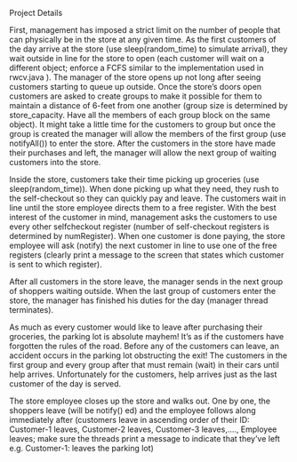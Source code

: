 Project Details

First, management has imposed a strict limit on the number of people that can physically be in
the store at any given time. As the first customers of the day arrive at the store (use
sleep(random_time) to simulate arrival), they wait outside in line for the store to open (each
customer will wait on a different object; enforce a FCFS similar to the implementation used in
rwcv.java ). The manager of the store opens up not long after seeing customers starting to queue
up outside. Once the store’s doors open customers are asked to create groups to make it possible
for them to maintain a distance of 6-feet from one another (group size is determined by
store_capacity. Have all the members of each group block on the same object). It might take a
little time for the customers to group but once the group is created the manager will allow the
members of the first group (use notifyAll()) to enter the store. After the customers in the store
have made their purchases and left, the manager will allow the next group of waiting customers
into the store.

Inside the store, customers take their time picking up groceries (use sleep(random_time)). When
done picking up what they need, they rush to the self-checkout so they can quickly pay and leave.
The customers wait in line until the store employee directs them to a free register. With the best
interest of the customer in mind, management asks the customers to use every other selfcheckout register (number of self-checkout registers is determined by numRegister). When one
customer is done paying, the store employee will ask (notify) the next customer in line to use
one of the free registers (clearly print a message to the screen that states which customer is
sent to which register).

After all customers in the store leave, the manager sends in the next group of shoppers waiting
outside. When the last group of customers enter the store, the manager has finished his duties
for the day (manager thread terminates).

As much as every customer would like to leave after purchasing their groceries, the parking lot is
absolute mayhem! It’s as if the customers have forgotten the rules of the road. Before any of the
customers can leave, an accident occurs in the parking lot obstructing the exit! The customers in
the first group and every group after that must remain (wait) in their cars until help arrives.
Unfortunately for the customers, help arrives just as the last customer of the day is served.

The store employee closes up the store and walks out. One by one, the shoppers leave (will be
notify() ed) and the employee follows along immediately after (customers leave in ascending 
order of their ID: Customer-1 leaves, Customer-2 leaves, Customer-3 leaves,…., Employee leaves;
make sure the threads print a message to indicate that they’ve left e.g. Customer-1: leaves the
parking lot)
